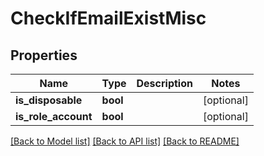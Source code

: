 # CheckIfEmailExistMisc

## Properties
Name | Type | Description | Notes
------------ | ------------- | ------------- | -------------
**is_disposable** | **bool** |  | [optional] 
**is_role_account** | **bool** |  | [optional] 

[[Back to Model list]](../../README.md#documentation-for-models) [[Back to API list]](../../README.md#documentation-for-api-endpoints) [[Back to README]](../../README.md)

